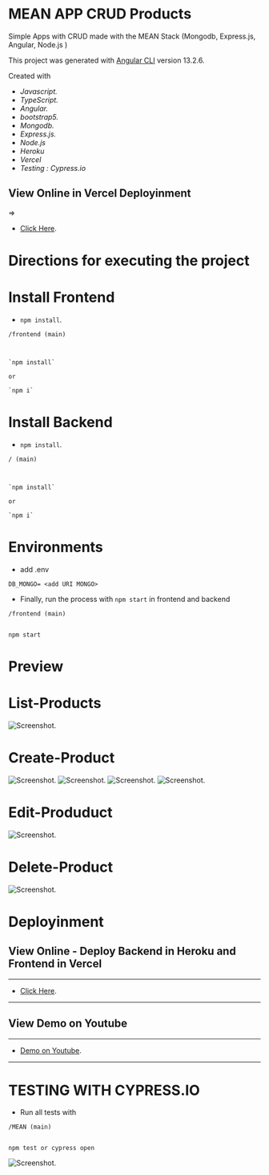 #  MEAN APP CRUD Products

Simple Apps with CRUD made with the MEAN Stack (Mongodb, Express.js, Angular, Node.js )

This project was generated with [Angular CLI](https://github.com/angular/angular-cli) version 13.2.6.


Created with
+ *Javascript.*
+ *TypeScript.* 
+ *Angular.*
+ *bootstrap5.*
+ *Mongodb.*
+ *Express.js.*
+ *Node.js*
+ *Heroku*
+ *Vercel*
+ *Testing : Cypress.io*


## View Online in Vercel Deployinment
=>
+ [Click Here](https://app-mean-crud.vercel.app/).

# Directions for executing the project

# Install Frontend

+ `npm install`.

```
/frontend (main)



`npm install` 

or 

`npm i`

```


# Install Backend

+ `npm install`.

```
/ (main)



`npm install` 

or 

`npm i`

```
# Environments

+ add .env


```
DB_MONGO= <add URI MONGO>

```



+ Finally, run the process with `npm start` in frontend and backend

```
/frontend (main)


npm start

```

# Preview 

# List-Products

![Screenshot.](./imgs/list-products.PNG)


# Create-Product
![Screenshot.](./imgs/create-product-disabled.PNG)
![Screenshot.](./imgs/isRequerid.PNG)
![Screenshot.](./imgs/enabled.PNG)
![Screenshot.](./imgs/success.PNG)

# Edit-Produduct
![Screenshot.](./imgs/edit.PNG)

# Delete-Product
![Screenshot.](./imgs/deleted.PNG)

# Deployinment

## View Online - Deploy Backend in Heroku and Frontend in Vercel 
____
+ [Click Here](https://app-mean-crud.vercel.app/).
____

## View Demo on Youtube
____
+ [Demo on Youtube](https://youtu.be/GLJsHL_Mn6o).
____


# TESTING WITH CYPRESS.IO

+ Run all tests with 


```
/MEAN (main)


npm test or cypress open

```

![Screenshot.](./imgs/testing.PNG)

